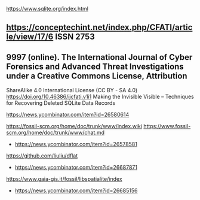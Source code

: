 https://www.sqlite.org/index.html

https://conceptechint.net/index.php/CFATI/article/view/17/6 ISSN 2753
-
9997 (online). The International
Journal of Cyber Forensics and Advanced Threat Investigations under a Creative Commons License, Attribution
-
ShareAlike 4.0 International License (CC BY - SA 4.0) 
https://doi.org/10.46386/ijcfati.v1i1 Making  the  Invisible  Visible
– Techniques  for Recovering Deleted SQLite Data Records

https://news.ycombinator.com/item?id=26580614

https://fossil-scm.org/home/doc/trunk/www/index.wiki
https://www.fossil-scm.org/home/doc/trunk/www/chat.md
* https://news.ycombinator.com/item?id=26578581

https://github.com/liuliu/dflat
* https://news.ycombinator.com/item?id=26687871

https://www.gaia-gis.it/fossil/libspatialite/index
* https://news.ycombinator.com/item?id=26685156

